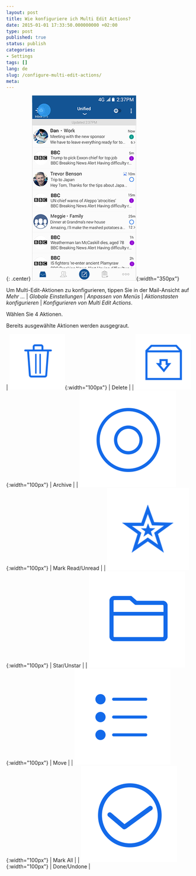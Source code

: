 ```yaml
---
layout: post
title: Wie konfiguriere ich Multi Edit Actions?
date: 2015-01-01 17:33:50.000000000 +02:00
type: post
published: true
status: publish
categories:
- Settings
tags: []
lang: de
slug: /configure-multi-edit-actions/
meta:
---
```


{: .center}
![](/assets/BlueMail_MultiEdit_Hold.gif){:width="350px"}

Um Multi-Edit-Aktionen zu konfigurieren, tippen Sie in der Mail-Ansicht auf *Mehr ...* \| *Globale Einstellungen* \| *Anpassen von Menüs* \| *Aktionstasten konfigurieren* \| *Konfigurieren von Multi Edit Actions*.

Wählen Sie 4 Aktionen.

Bereits ausgewählte Aktionen werden ausgegraut.

| ![](/assets/folder_trash-150x150.png){:width="100px"} | Delete |
| ![](/assets/ic_action_wear_archive-150x150.png){:width="100px"} | Archive |
| ![](/assets/ic_action_wear_mark_as_read.png){:width="100px"} | Mark Read/Unread |
| ![](/assets/menu_item_star.png){:width="100px"} | Star/Unstar |
| ![](/assets/ic_action_move.png){:width="100px"} | Move |
| ![](/assets/mark_all.png){:width="100px"} | Mark All |
| ![](/assets/ic_action_done.png){:width="100px"} | Done/Undone |
